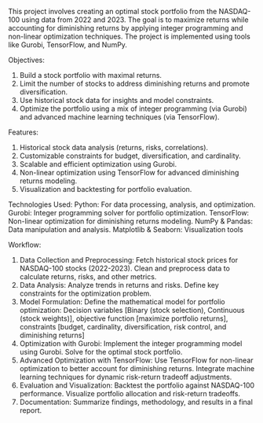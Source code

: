 This project involves creating an optimal stock portfolio from the NASDAQ-100 using data from 2022 and 2023. 
The goal is to maximize returns while accounting for diminishing returns by applying integer programming and non-linear optimization techniques. 
The project is implemented using tools like Gurobi, TensorFlow, and NumPy.

Objectives:
1. Build a stock portfolio with maximal returns.
2. Limit the number of stocks to address diminishing returns and promote diversification.
3. Use historical stock data for insights and model constraints.
4. Optimize the portfolio using a mix of integer programming (via Gurobi) and advanced machine learning techniques (via TensorFlow).


Features:
1. Historical stock data analysis (returns, risks, correlations).
2. Customizable constraints for budget, diversification, and cardinality.
3. Scalable and efficient optimization using Gurobi.
4. Non-linear optimization using TensorFlow for advanced diminishing returns modeling.
5. Visualization and backtesting for portfolio evaluation.


Technologies Used:
Python: For data processing, analysis, and optimization.
Gurobi: Integer programming solver for portfolio optimization.
TensorFlow: Non-linear optimization for diminishing returns modeling.
NumPy & Pandas: Data manipulation and analysis.
Matplotlib & Seaborn: Visualization tools


Workflow:
1. Data Collection and Preprocessing: Fetch historical stock prices for NASDAQ-100 stocks (2022-2023). Clean and preprocess data to calculate returns, risks, and other metrics.
2. Data Analysis: Analyze trends in returns and risks. Define key constraints for the optimization problem.
3. Model Formulation: Define the mathematical model for portfolio optimization: Decision variables [Binary (stock selection), Continuous (stock weights)], objective function [maximize portfolio returns],
   constraints [budget, cardinality, diversification, risk control, and diminishing returns]
5. Optimization with Gurobi: Implement the integer programming model using Gurobi. Solve for the optimal stock portfolio.
6. Advanced Optimization with TensorFlow: Use TensorFlow for non-linear optimization to better account for diminishing returns. Integrate machine learning techniques for dynamic risk-return tradeoff adjustments.
7. Evaluation and Visualization: Backtest the portfolio against NASDAQ-100 performance. Visualize portfolio allocation and risk-return tradeoffs.
8. Documentation: Summarize findings, methodology, and results in a final report.
